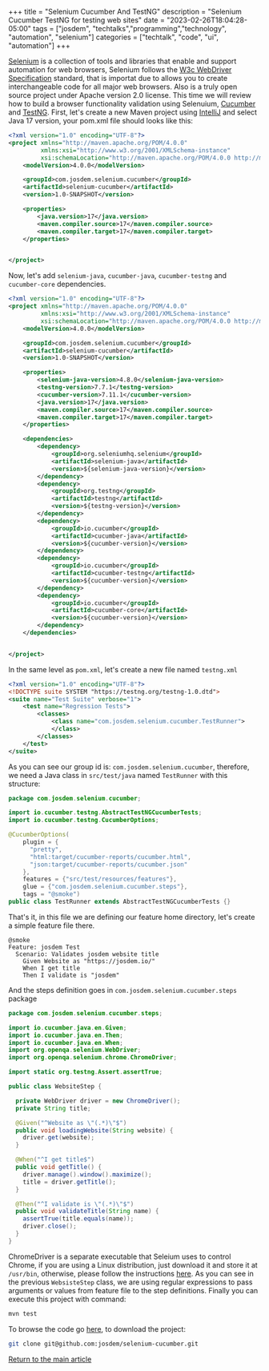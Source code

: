 +++
title =  "Selenium Cucumber And TestNG"
description = "Selenium Cucumber TestNG for testing web sites"
date = "2023-02-26T18:04:28-05:00"
tags = ["josdem", "techtalks","programming","technology", "automation", "selenium"]
categories = ["techtalk", "code", "ui", "automation"]
+++

[Selenium](https://www.selenium.dev/) is a collection of tools and libraries that enable and support automation for web browsers, Selenium follows the [W3c WebDriver Specification](https://www.w3.org/TR/webdriver/) standard, that is importat due to allows you to create interchangeable code for all major web browsers. Also is a truly open source project under Apache version 2.0 license. This time we will review how to build a browser functionality validation using Selenuium, [Cucumber](https://cucumber.io/) and [TestNG](https://testng.org/doc/). First, let's create a new Maven project using [IntelliJ](https://www.jetbrains.com/idea/) and select Java 17 version, your pom.xml file should looks like this:

```xml
<?xml version="1.0" encoding="UTF-8"?>
<project xmlns="http://maven.apache.org/POM/4.0.0"
         xmlns:xsi="http://www.w3.org/2001/XMLSchema-instance"
         xsi:schemaLocation="http://maven.apache.org/POM/4.0.0 http://maven.apache.org/xsd/maven-4.0.0.xsd">
    <modelVersion>4.0.0</modelVersion>

    <groupId>com.josdem.selenium.cucumber</groupId>
    <artifactId>selenium-cucumber</artifactId>
    <version>1.0-SNAPSHOT</version>

    <properties>
        <java.version>17</java.version>
        <maven.compiler.source>17</maven.compiler.source>
        <maven.compiler.target>17</maven.compiler.target>
    </properties>


</project>
```

Now, let's add `selenium-java`, `cucumber-java`, `cucumber-testng` and `cucumber-core` dependencies.

```xml
<?xml version="1.0" encoding="UTF-8"?>
<project xmlns="http://maven.apache.org/POM/4.0.0"
         xmlns:xsi="http://www.w3.org/2001/XMLSchema-instance"
         xsi:schemaLocation="http://maven.apache.org/POM/4.0.0 http://maven.apache.org/xsd/maven-4.0.0.xsd">
    <modelVersion>4.0.0</modelVersion>

    <groupId>com.josdem.selenium.cucumber</groupId>
    <artifactId>selenium-cucumber</artifactId>
    <version>1.0-SNAPSHOT</version>

    <properties>
        <selenium-java-version>4.8.0</selenium-java-version>
        <testng-version>7.7.1</testng-version>
        <cucumber-version>7.11.1</cucumber-version>
        <java.version>17</java.version>
        <maven.compiler.source>17</maven.compiler.source>
        <maven.compiler.target>17</maven.compiler.target>
    </properties>

    <dependencies>
        <dependency>
            <groupId>org.seleniumhq.selenium</groupId>
            <artifactId>selenium-java</artifactId>
            <version>${selenium-java-version}</version>
        </dependency>
        <dependency>
            <groupId>org.testng</groupId>
            <artifactId>testng</artifactId>
            <version>${testng-version}</version>
        </dependency>
        <dependency>
            <groupId>io.cucumber</groupId>
            <artifactId>cucumber-java</artifactId>
            <version>${cucumber-version}</version>
        </dependency>
        <dependency>
            <groupId>io.cucumber</groupId>
            <artifactId>cucumber-testng</artifactId>
            <version>${cucumber-version}</version>
        </dependency>
        <dependency>
            <groupId>io.cucumber</groupId>
            <artifactId>cucumber-core</artifactId>
            <version>${cucumber-version}</version>
        </dependency>
    </dependencies>


</project>
```

In the same level as `pom.xml`, let's create a new file named `testng.xml`

```xml
<?xml version="1.0" encoding="UTF-8"?>
<!DOCTYPE suite SYSTEM "https://testng.org/testng-1.0.dtd">
<suite name="Test Suite" verbose="1">
    <test name="Regression Tests">
        <classes>
            <class name="com.josdem.selenium.cucumber.TestRunner">
            </class>
        </classes>
    </test>
</suite>
```

As you can see our group id is: `com.josdem.selenium.cucumber`, therefore, we need a Java class in `src/test/java` named `TestRunner` with this structure:

```java
package com.josdem.selenium.cucumber;

import io.cucumber.testng.AbstractTestNGCucumberTests;
import io.cucumber.testng.CucumberOptions;

@CucumberOptions(
    plugin = {
      "pretty",
      "html:target/cucumber-reports/cucumber.html",
      "json:target/cucumber-reports/cucumber.json"
    },
    features = {"src/test/resources/features"},
    glue = {"com.josdem.selenium.cucumber.steps"},
    tags = "@smoke")
public class TestRunner extends AbstractTestNGCucumberTests {}
```

That's it, in this file we are defining our feature home directory, let's create a simple feature file there.

```gherkin
@smoke
Feature: josdem Test
  Scenario: Validates josdem website title
    Given Website as "https://josdem.io/"
    When I get title
    Then I validate is "josdem"
```

And the steps definition goes in `com.josdem.selenium.cucumber.steps` package

```java
package com.josdem.selenium.cucumber.steps;

import io.cucumber.java.en.Given;
import io.cucumber.java.en.Then;
import io.cucumber.java.en.When;
import org.openqa.selenium.WebDriver;
import org.openqa.selenium.chrome.ChromeDriver;

import static org.testng.Assert.assertTrue;

public class WebsiteStep {

  private WebDriver driver = new ChromeDriver();
  private String title;

  @Given("^Website as \"(.*)\"$")
  public void loadingWebsite(String website) {
    driver.get(website);
  }

  @When("^I get title$")
  public void getTitle() {
    driver.manage().window().maximize();
    title = driver.getTitle();
  }

  @Then("^I validate is \"(.*)\"$")
  public void validateTitle(String name) {
    assertTrue(title.equals(name));
    driver.close();
  }
}
```

ChromeDriver is a separate executable that Seleium uses to control Chrome, if you are using a Linux distribution, just download it and store it at `/usr/bin`, otherwise, please follow the instructions [here](https://chromedriver.chromium.org/home). As you can see in the previous `WebsisteStep` class, we are using regular expressions to pass arguments or values from feature file to the step definitions. Finally you can execute this project with command:

```bash
mvn test
```

To browse the code go [here](https://github.com/josdem/selenium-cucumber), to download the project:

```bash
git clone git@github.com:josdem/selenium-cucumber.git
```

[Return to the main article](/techtalk/ux)
